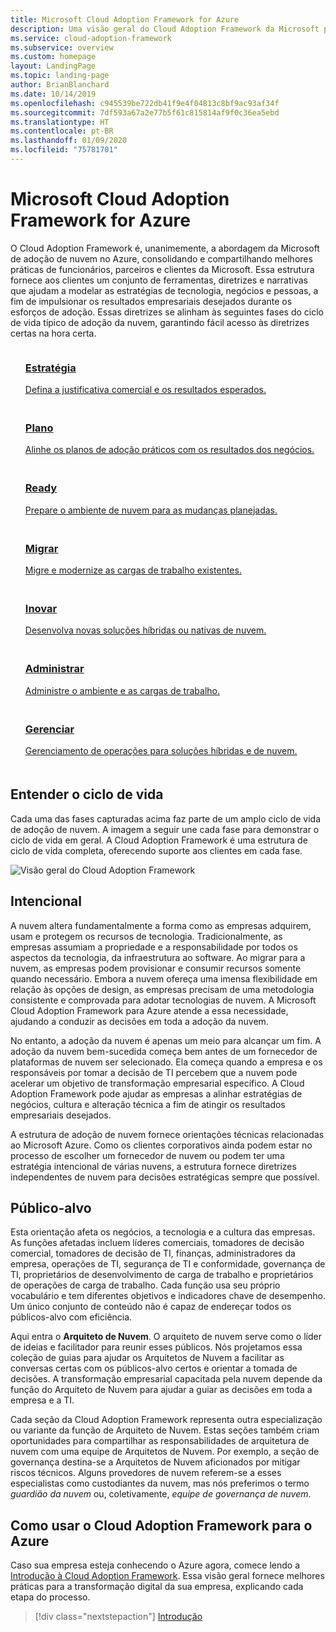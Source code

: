 ```yaml
---
title: Microsoft Cloud Adoption Framework for Azure
description: Uma visão geral do Cloud Adoption Framework da Microsoft para o Azure.
ms.service: cloud-adoption-framework
ms.subservice: overview
ms.custom: homepage
layout: LandingPage
ms.topic: landing-page
author: BrianBlanchard
ms.date: 10/14/2019
ms.openlocfilehash: c945539be722db41f9e4f04813c8bf9ac93af34f
ms.sourcegitcommit: 7df593a67a2e77b5f61c815814af9f0c36ea5ebd
ms.translationtype: HT
ms.contentlocale: pt-BR
ms.lasthandoff: 01/09/2020
ms.locfileid: "75781701"
---
```

# <a name="microsoft-cloud-adoption-framework-for-azure"></a>Microsoft Cloud Adoption Framework for Azure

O Cloud Adoption Framework é, unanimemente, a abordagem da Microsoft de adoção de nuvem no Azure, consolidando e compartilhando melhores práticas de funcionários, parceiros e clientes da Microsoft. Essa estrutura fornece aos clientes um conjunto de ferramentas, diretrizes e narrativas que ajudam a modelar as estratégias de tecnologia, negócios e pessoas, a fim de impulsionar os resultados empresariais desejados durante os esforços de adoção. Essas diretrizes se alinham às seguintes fases do ciclo de vida típico de adoção da nuvem, garantindo fácil acesso às diretrizes certas na hora certa.

<!-- markdownlint-disable MD033 -->

<ul class="panelContent cardsF">
    <li style="display: flex; flex-direction: column;">
        <a href="./strategy/index.md">
            <div class="cardSize">
                <div class="cardPadding" style="padding-bottom:10px;">
                    <div class="card" style="padding-bottom:10px;">
                        <div class="cardImageOuter">
                            <div class="cardImage">
                                <img alt="" src="./_images/caf-strategy.png" data-linktype="external">
                            </div>
                        </div>
                        <div class="cardText" style="padding-left:0px;">
                            <h3>Estratégia</h3>
Defina a justificativa comercial e os resultados esperados.
                        </div>
                    </div>
                </div>
            </div>
        </a>
    </li>
    <li style="display: flex; flex-direction: column;">
        <a href="./plan/index.md">
            <div class="cardSize">
                <div class="cardPadding" style="padding-bottom:10px;">
                    <div class="card" style="padding-bottom:10px;">
                        <div class="cardImageOuter">
                            <div class="cardImage">
                                <img alt="" src="./_images/caf-plan.png" data-linktype="external">
                            </div>
                        </div>
                        <div class="cardText" style="padding-left:0px;">
                            <h3>Plano</h3>
Alinhe os planos de adoção práticos com os resultados dos negócios.
                        </div>
                    </div>
                </div>
            </div>
        </a>
    </li>
    <li style="display: flex; flex-direction: column;">
        <a href="./ready/index.md">
            <div class="cardSize">
                <div class="cardPadding" style="padding-bottom:10px;">
                    <div class="card" style="padding-bottom:10px;">
                        <div class="cardImageOuter">
                            <div class="cardImage">
                                <img alt="" src="./_images/caf-ready.png" data-linktype="external">
                            </div>
                        </div>
                        <div class="cardText" style="padding-left:0px;">
                            <h3>Ready</h3>
Prepare o ambiente de nuvem para as mudanças planejadas.
                        </div>
                    </div>
                </div>
            </div>
        </a>
    </li>
    <li style="display: flex; flex-direction: column;">
        <a href="./migrate/index.md">
            <div class="cardSize">
                <div class="cardPadding" style="padding-bottom:10px;">
                    <div class="card" style="padding-bottom:10px;">
                        <div class="cardImageOuter">
                            <div class="cardImage">
                                <img alt="" src="./_images/caf-migrate.png" data-linktype="external">
                            </div>
                        </div>
                        <div class="cardText" style="padding-left:0px;">
                            <h3>Migrar</h3>
Migre e modernize as cargas de trabalho existentes.
                        </div>
                    </div>
                </div>
            </div>
        </a>
    </li>
    <li style="display: flex; flex-direction: column;">
        <a href="./innovate/index.md">
            <div class="cardSize">
                <div class="cardPadding" style="padding-bottom:10px;">
                    <div class="card" style="padding-bottom:10px;">
                        <div class="cardImageOuter">
                            <div class="cardImage">
                                <img alt="" src="./_images/caf-adopt.png" data-linktype="external">
                            </div>
                        </div>
                        <div class="cardText" style="padding-left:0px;">
                            <h3>Inovar</h3>
Desenvolva novas soluções híbridas ou nativas de nuvem.
                        </div>
                    </div>
                </div>
            </div>
        </a>
    </li>
    <li style="display: flex; flex-direction: column;">
        <a href="./govern/index.md">
            <div class="cardSize">
                <div class="cardPadding" style="padding-bottom:10px;">
                    <div class="card" style="padding-bottom:10px;">
                        <div class="cardImageOuter">
                            <div class="cardImage">
                                <img alt="" src="./_images/caf-govern.png" data-linktype="external">
                            </div>
                        </div>
                        <div class="cardText" style="padding-left:0px;">
                            <h3>Administrar</h3>
Administre o ambiente e as cargas de trabalho.
                        </div>
                    </div>
                </div>
            </div>
        </a>
    </li>
    <li style="display: flex; flex-direction: column;">
        <a href="./manage/index.md">
            <div class="cardSize">
                <div class="cardPadding" style="padding-bottom:10px;">
                    <div class="card" style="padding-bottom:10px;">
                        <div class="cardImageOuter">
                            <div class="cardImage">
                                <img alt="" src="./_images/caf-manage.png" data-linktype="external">
                            </div>
                        </div>
                        <div class="cardText" style="padding-left:0px;">
                            <h3>Gerenciar</h3>
Gerenciamento de operações para soluções híbridas e de nuvem.
                        </div>
                    </div>
                </div>
            </div>
        </a>
    </li>
</ul>

## <a name="understand-the-lifecycle"></a>Entender o ciclo de vida

Cada uma das fases capturadas acima faz parte de um amplo ciclo de vida de adoção de nuvem. A imagem a seguir une cada fase para demonstrar o ciclo de vida em geral. A Cloud Adoption Framework é uma estrutura de ciclo de vida completa, oferecendo suporte aos clientes em cada fase.

![Visão geral do Cloud Adoption Framework](./_images/caf-overview.png)

## <a name="intent"></a>Intencional

A nuvem altera fundamentalmente a forma como as empresas adquirem, usam e protegem os recursos de tecnologia. Tradicionalmente, as empresas assumiam a propriedade e a responsabilidade por todos os aspectos da tecnologia, da infraestrutura ao software. Ao migrar para a nuvem, as empresas podem provisionar e consumir recursos somente quando necessário. Embora a nuvem ofereça uma imensa flexibilidade em relação às opções de design, as empresas precisam de uma metodologia consistente e comprovada para adotar tecnologias de nuvem. A Microsoft Cloud Adoption Framework para Azure atende a essa necessidade, ajudando a conduzir as decisões em toda a adoção da nuvem.

No entanto, a adoção da nuvem é apenas um meio para alcançar um fim. A adoção da nuvem bem-sucedida começa bem antes de um fornecedor de plataformas de nuvem ser selecionado. Ela começa quando a empresa e os responsáveis por tomar a decisão de TI percebem que a nuvem pode acelerar um objetivo de transformação empresarial específico. A Cloud Adoption Framework pode ajudar as empresas a alinhar estratégias de negócios, cultura e alteração técnica a fim de atingir os resultados empresariais desejados.

A estrutura de adoção de nuvem fornece orientações técnicas relacionadas ao Microsoft Azure. Como os clientes corporativos ainda podem estar no processo de escolher um fornecedor de nuvem ou podem ter uma estratégia intencional de várias nuvens, a estrutura fornece diretrizes independentes de nuvem para decisões estratégicas sempre que possível.

## <a name="intended-audience"></a>Público-alvo

Esta orientação afeta os negócios, a tecnologia e a cultura das empresas. As funções afetadas incluem líderes comerciais, tomadores de decisão comercial, tomadores de decisão de TI, finanças, administradores da empresa, operações de TI, segurança de TI e conformidade, governança de TI, proprietários de desenvolvimento de carga de trabalho e proprietários de operações de carga de trabalho. Cada função usa seu próprio vocabulário e tem diferentes objetivos e indicadores chave de desempenho. Um único conjunto de conteúdo não é capaz de endereçar todos os públicos-alvo com eficiência.

Aqui entra o **Arquiteto de Nuvem**. O arquiteto de nuvem serve como o líder de ideias e facilitador para reunir esses públicos. Nós projetamos essa coleção de guias para ajudar os Arquitetos de Nuvem a facilitar as conversas certas com os públicos-alvo certos e orientar a tomada de decisões. A transformação empresarial capacitada pela nuvem depende da função do Arquiteto de Nuvem para ajudar a guiar as decisões em toda a empresa e a TI.

Cada seção da Cloud Adoption Framework representa outra especialização ou variante da função de Arquiteto de Nuvem. Estas seções também criam oportunidades para compartilhar as responsabilidades de arquitetura de nuvem com uma equipe de Arquitetos de Nuvem. Por exemplo, a seção de governança destina-se a Arquitetos de Nuvem aficionados por mitigar riscos técnicos. Alguns provedores de nuvem referem-se a esses especialistas como custodiantes da nuvem, mas nós preferimos o termo _guardião da nuvem_ ou, coletivamente, _equipe de governança de nuvem_.

## <a name="how-to-use-the-microsoft-cloud-adoption-framework-for-azure"></a>Como usar o Cloud Adoption Framework para o Azure

Caso sua empresa esteja conhecendo o Azure agora, comece lendo a [Introdução à Cloud Adoption Framework](./getting-started/migrate.md). Essa visão geral fornece melhores práticas para a transformação digital da sua empresa, explicando cada etapa do processo.

> [!div class="nextstepaction"]
> [Introdução](./getting-started/migrate.md)

